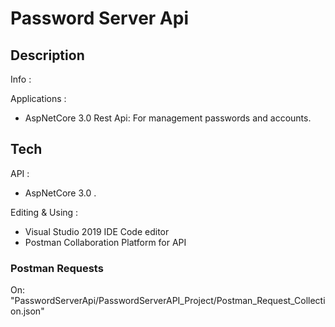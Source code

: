# Password Server Api

## Description
Info :


Applications :
-	AspNetCore 3.0 Rest Api: For management passwords and accounts.


## Tech
API  :
-	AspNetCore 3.0 .


Editing & Using :
-	 Visual Studio 2019 IDE Code editor
-	 Postman Collaboration Platform for API

### Postman Requests
On:  "PasswordServerApi/PasswordServerAPI_Project/Postman_Request_Collection.json"
